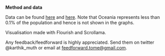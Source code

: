 
**Method and data**

Data can be found [here](https://www.statistikdatabasen.scb.se/pxweb/sv/ssd/START__BE__BE0101__BE0101Q/) and [here](https://www.mdpi.com/2076-0760/10/10/401/htm). Note that Oceania represents less than 0.1% of the population and hence is not shown in the graphs.

Visualisation made with Flourish and Scrollama.

Any feedback/feedforward is highly appreciated. Send them on twitter @karthik\_muth or email at feedforward.tome@gmail.com.
